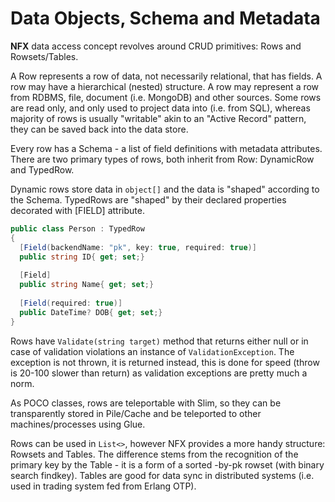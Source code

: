 # Data Objects, Schema and Metadata

**NFX** data access concept revolves around CRUD primitives: Rows and Rowsets/Tables.

A Row represents a row of data, not necessarily relational, that has fields. 
A row may have a hierarchical (nested) structure. A row may represent a row from RDBMS, file, document (i.e. MongoDB) and other sources. 
Some rows are read only, and only used to project data into (i.e. from SQL), whereas majority of rows is usually "writable" akin to an "Active Record" pattern, 
they can be saved back into the data store.

Every row has a Schema - a list of field definitions with metadata attributes.
There are two primary types of rows, both inherit from Row: DynamicRow and TypedRow.

Dynamic rows store data in `object[]` and the data is "shaped" according to the Schema.
TypedRows are "shaped" by their declared properties decorated with [FIELD] attribute.

```csharp
public class Person : TypedRow
{
  [Field(backendName: "pk", key: true, required: true)]
  public string ID{ get; set;}
  
  [Field]
  public string Name{ get; set;}
  
  [Field(required: true)]
  public DateTime? DOB{ get; set;}
}
```

Rows have `Validate(string target)` method that returns either null or in case of validation violations an instance of `ValidationException`. 
The exception is not thrown, it is returned instead, this is done for speed (throw is 20-100 slower than return) as validation exceptions are pretty much a norm.

As POCO classes, rows are teleportable with Slim, so they can be transparently stored in Pile/Cache and be teleported to other machines/processes using Glue.

Rows can be used in `List<>`, however NFX provides a more handy structure: Rowsets and Tables. 
The difference stems from the recognition of the primary key by the Table - it is a form of a sorted -by-pk rowset (with binary search findkey). 
Tables are good for data sync in distributed systems (i.e. used in trading system fed from Erlang OTP).
